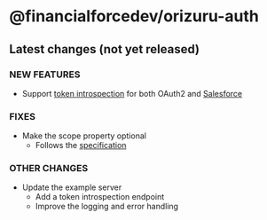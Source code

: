 # @financialforcedev/orizuru-auth

## Latest changes (not yet released)

### NEW FEATURES

- Support [token introspection](https://tools.ietf.org/html/rfc7662) for both OAuth2 and [Salesforce](https://help.salesforce.com/articleView?id=remoteaccess_oidc_token_introspection.htm)

### FIXES

- Make the scope property optional
  - Follows the [specification](https://tools.ietf.org/html/rfc6749#section-3.3)

### OTHER CHANGES

- Update the example server
  - Add a token introspection endpoint
  - Improve the logging and error handling
